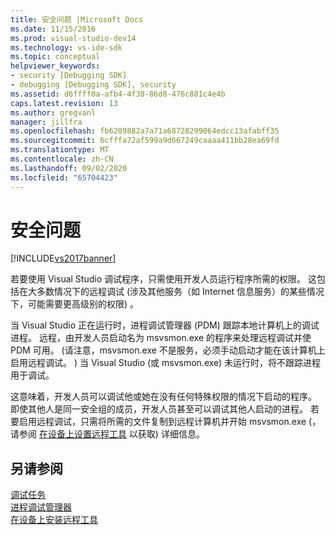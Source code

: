 ```yaml
---
title: 安全问题 |Microsoft Docs
ms.date: 11/15/2016
ms.prod: visual-studio-dev14
ms.technology: vs-ide-sdk
ms.topic: conceptual
helpviewer_keywords:
- security [Debugging SDK]
- debugging [Debugging SDK], security
ms.assetid: d6ffff0a-afb4-4f38-86d8-476c881c4e4b
caps.latest.revision: 13
ms.author: gregvanl
manager: jillfra
ms.openlocfilehash: fb6209882a7a71a68728299064edcc13afabff35
ms.sourcegitcommit: 6cfffa72af599a9d667249caaaa411bb28ea69fd
ms.translationtype: MT
ms.contentlocale: zh-CN
ms.lasthandoff: 09/02/2020
ms.locfileid: "65704423"
---
```

# <a name="security-issues"></a>安全问题
[!INCLUDE[vs2017banner](../../includes/vs2017banner.md)]

若要使用 Visual Studio 调试程序，只需使用开发人员运行程序所需的权限。 这包括在大多数情况下的远程调试 (涉及其他服务（如 Internet 信息服务）的某些情况下，可能需要更高级别的权限) 。  
  
 当 Visual Studio 正在运行时，进程调试管理器 (PDM) 跟踪本地计算机上的调试进程。 远程，由开发人员启动名为 msvsmon.exe 的程序来处理远程调试并使 PDM 可用。  (请注意，msvsmon.exe 不是服务，必须手动启动才能在该计算机上启用远程调试。 ) 当 Visual Studio (或 msvsmon.exe) 未运行时，将不跟踪进程用于调试。  
  
 这意味着，开发人员可以调试他或她在没有任何特殊权限的情况下启动的程序。 即使其他人是同一安全组的成员，开发人员甚至可以调试其他人启动的进程。 若要启用远程调试，只需将所需的文件复制到远程计算机并开始 msvsmon.exe (，请参阅 [在设备上设置远程工具](https://msdn.microsoft.com/library/90f45630-0d26-4698-8c1f-63f85a12db9c) 以获取) 详细信息。  
  
## <a name="see-also"></a>另请参阅  
 [调试任务](../../extensibility/debugger/debugging-tasks.md)   
 [进程调试管理器](../../extensibility/debugger/process-debug-manager.md)   
 [在设备上安装远程工具](https://msdn.microsoft.com/library/90f45630-0d26-4698-8c1f-63f85a12db9c)
